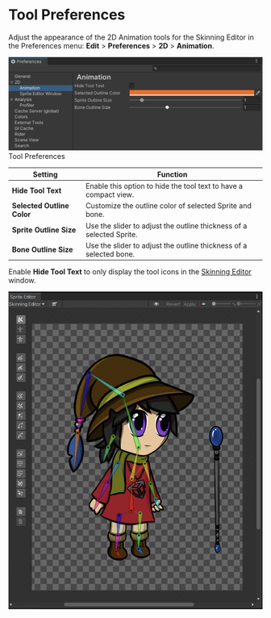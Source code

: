 # Tool Preferences

Adjust the appearance of the 2D Animation tools for the Skinning Editor in the Preferences menu: __Edit__ > __Preferences__ > __2D__ > __Animation__.

![](images/2DAnimationV2_ToolPreferences.png)<br/>Tool Preferences

| Setting                    | Function                                                     |
| -------------------------- | ------------------------------------------------------------ |
| __Hide Tool Text__         | Enable this option to hide the tool text to have a compact view. |
| __Selected Outline Color__ | Customize the outline color of selected Sprite and bone.     |
| __Sprite Outline Size__    | Use the slider to adjust the outline thickness of a selected Sprite. |
| __Bone Outline Size__      | Use the slider to adjust the outline thickness of a selected  bone. |

Enable __Hide Tool Text__ to only display the tool icons in the [Skinning Editor](SkinningEditor.md) window.

![](images/2DAnimationV7_compacted.png)
